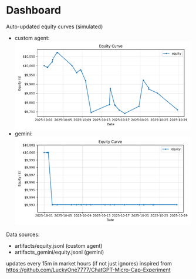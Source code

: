 # Dashboard

Auto-updated equity curves (simulated)

- custom agent: ![Equity Curve](artifacts/equity.png?v=25446e4)
- gemini: ![Equity Curve (Gemini)](artifacts_gemini/equity.png?v=25446e4)

Data sources:
- artifacts/equity.jsonl (custom agent)
- artifacts_gemini/equity.jsonl (gemini)

updates every 15m in market hours (if not just ignores)
inspired from https://github.com/LuckyOne7777/ChatGPT-Micro-Cap-Experiment